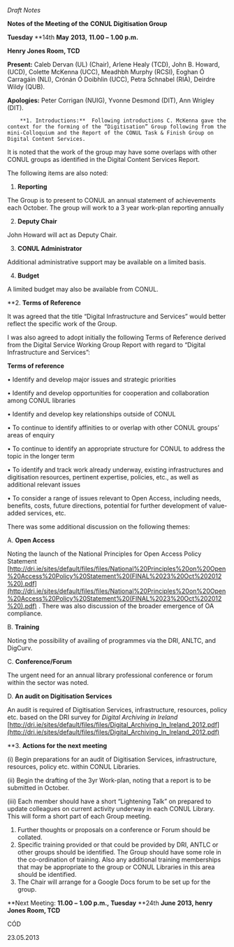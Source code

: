 _Draft_ _Notes_

**Notes of the Meeting of the** **CONUL Digitisation Group**

**Tuesday** **14th **May** **2013,** **11.00 –** **1.00 p.m.**

**Henry Jones Room, TCD**

**Present:**	Caleb Dervan (UL) (Chair), Arlene Healy (TCD), John B. Howard, (UCD), Colette McKenna (UCC), Meadhbh Murphy (RCSI), Eoghan Ó Carragáin (NLI), Crónán Ó Doibhlin (UCC), Petra Schnabel (RIA), Deirdre Wildy (QUB). 

**Apologies:** Peter Corrigan (NUIG), Yvonne Desmond (DIT), Ann Wrigley (DIT).

		**1. Introductions:**  Following introductions C. McKenna gave the context for the forming of the “Digitisation” Group following from the mini-Colloquium and the Report of the CONUL Task & Finish Group on Digital Content Services.

It is noted that the work of the group may have some overlaps with other CONUL groups as identified in the Digital Content Services Report.

The following items are also noted:

1. **Reporting**

The Group is to present to CONUL an annual statement of achievements each October.  The group will work to a 3 year work-plan reporting annually

2. **Deputy Chair**

John Howard will act as Deputy Chair.

3. **CONUL Administrator**

Additional administrative support may be available on a limited basis.

4. **Budget**

A limited budget may also be available from CONUL.

**2. **Terms of Reference**

It was agreed that the title “Digital Infrastructure and Services” would better reflect the specific work of the Group.

I was also agreed to adopt initially the following Terms of Reference derived from the Digital Service Working Group Report with regard to “Digital Infrastructure and Services”:

**Terms of reference**

•	Identify and develop major issues and strategic priorities

•	Identify and develop opportunities for cooperation and collaboration among CONUL libraries

•	Identify and develop key relationships outside of CONUL

•	To continue to identify affinities to or overlap with other CONUL groups’ areas of enquiry

•	To continue to identify an appropriate structure for CONUL to address the topic in the longer 	term

•	To identify and track work already underway, existing infrastructures and digitisation 	resources, pertinent expertise, policies, etc., as well as additional relevant issues

•	To consider a range of issues relevant to Open Access, including needs, benefits, costs, 		future directions, potential for further development of value-added services, etc.

There was some additional discussion on the following themes:

A. **Open Access**

Noting the launch of the National Principles for Open Access Policy Statement [http://dri.ie/sites/default/files/files/National%20Principles%20on%20Open%20Access%20Policy%20Statement%20(FINAL%2023%20Oct%202012%20).pdf](http://dri.ie/sites/default/files/files/National%20Principles%20on%20Open%20Access%20Policy%20Statement%20(FINAL%2023%20Oct%202012%20).pdf) .  There was also discussion of the broader emergence of OA compliance.

B. **Training**

Noting the possibility of availing of programmes via the DRI, ANLTC, and DigCurv.

C. **Conference/Forum**

The urgent need for an annual library professional conference or forum within the sector was noted.

D. **An audit on Digitisation Services**

An audit is required of Digitisation Services, infrastructure, resources, policy etc. based on the DRI survey for _Digital Archiving in Ireland_ [http://dri.ie/sites/default/files/files/Digital_Archiving_In_Ireland_2012.pdf](http://dri.ie/sites/default/files/files/Digital_Archiving_In_Ireland_2012.pdf) 

**3. **Actions for the next meeting**

(i)	Begin preparations for an audit of Digitisation Services, infrastructure, resources, policy etc. within CONUL Libraries.

(ii)	Begin the drafting of the 3yr Work-plan, noting that a report is to be submitted in October.

(iii) Each member should have a short “Lightening Talk” on prepared to update colleagues on current activity underway in each CONUL Library. This will form a short part of each Group meeting.

1. Further thoughts or proposals on a conference or Forum should be collated.
2. Specific training provided or that could be provided by DRI, ANTLC or other groups should be identified. The Group should have some role in the co-ordination of training. Also any additional training memberships that may be appropriate to the group or CONUL Libraries in this area should be identified.
3. The Chair will arrange for a Google Docs forum to be set up for the group.

 

**Next Meeting:	**11.00** **–** **1.00 p.m.,** **Tuesday** **24th **June** **2013, henry Jones Room, TCD**

CÓD

23.05.2013